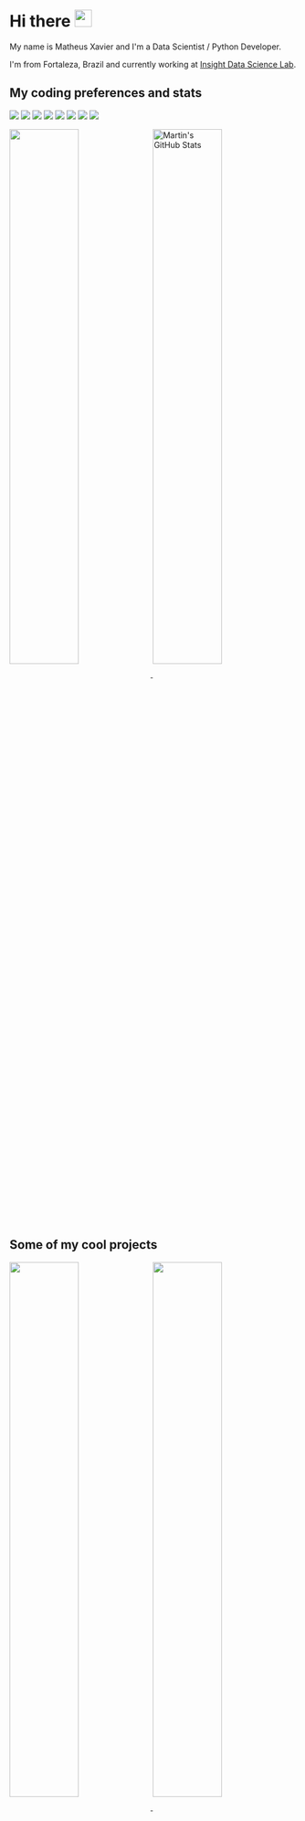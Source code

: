# Hi there <img src="https://raw.githubusercontent.com/MartinHeinz/MartinHeinz/master/wave.gif" width="30px">

My name is Matheus Xavier and I'm a Data Scientist / Python Developer. 

I'm from Fortaleza, Brazil and currently working at [Insight Data Science Lab](https://insightlab.ufc.br/).

## My coding preferences and stats

![](https://img.shields.io/badge/OS-Linux-informational?style=flat&logo=linux&logoColor=white&color=2bbc8a)
![](https://img.shields.io/badge/Shell-Zsh-informational?style=flat&logo=gnu-bash&logoColor=white&color=2bbc8a)
![](https://img.shields.io/badge/Code-Python-informational?style=flat&logo=python&logoColor=white&color=2bbc8a)
![](https://img.shields.io/badge/Editor-VSCode-informational?style=flat&logo=visual-studio-code&logoColor=white&color=2bbc8a)
![](https://img.shields.io/badge/Tools-PostgreSQL-informational?style=flat&logo=postgresql&logoColor=white&color=2bbc8a)
![](https://img.shields.io/badge/Tools-MongoDB-informational?style=flat&logo=mongodb&logoColor=white&color=2bbc8a)
![](https://img.shields.io/badge/Tools-Docker-informational?style=flat&logo=docker&logoColor=white&color=2bbc8a)
![](https://img.shields.io/badge/Cloud-AWS-informational?style=flat&logo=amazon-aws&logoColor=white&color=2bbc8a)

<a href="https://wakatime.com/@flych3r">
  <img  width="49%" align="center" src="https://github-readme-stats.vercel.app/api/wakatime?username=@flych3r&layout=compact&line_width=27&title_color=ffffff&text_color=c9cacc&icon_color=2bbc8a&bg_color=1d1f21" />
</a>
<a href="https://github.com/flych3r">
  <img width="49%" align="center" src="https://github-readme-stats.vercel.app/api?username=flych3r&count_private=true&show_icons=true&line_height=27&title_color=ffffff&text_color=c9cacc&icon_color=2bbc8a&bg_color=1d1f21" alt="Martin's GitHub Stats" />
</a>

## Some of my cool projects

<a href="https://github.com/flych3r/spotify-tracker">
  <img  width="49%" align="center" src="https://github-readme-stats.vercel.app/api/pin/?username=flych3r&repo=spotify-tracker&title_color=ffffff&text_color=c9cacc&icon_color=2bbc8a&bg_color=1d1f21" />
</a>
<a href="https://github.com/flych3r/cloud-computing-video-subtitles">
  <img  width="49%" align="center" src="https://github-readme-stats.vercel.app/api/pin/?username=flych3r&repo=cloud-computing-video-subtitles&title_color=ffffff&text_color=c9cacc&icon_color=2bbc8a&bg_color=1d1f21" />
</a>    
